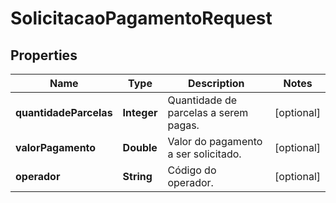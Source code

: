 
# SolicitacaoPagamentoRequest

## Properties
Name | Type | Description | Notes
------------ | ------------- | ------------- | -------------
**quantidadeParcelas** | **Integer** | Quantidade de parcelas a serem pagas. |  [optional]
**valorPagamento** | **Double** | Valor do pagamento a ser solicitado. |  [optional]
**operador** | **String** | Código do operador. |  [optional]



